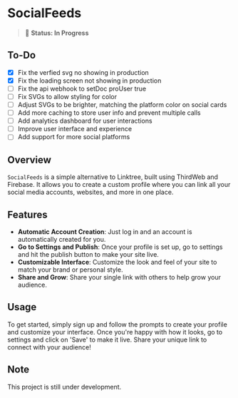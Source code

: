 # SocialFeeds

> 🚧 **Status: In Progress**

## To-Do
- [x] Fix the verfied svg no showing in production
- [x] Fix the loading screen not showing in production
- [ ] Fix the api webhook to setDoc proUser true
- [ ] Fix SVGs to allow styling for color
- [ ] Adjust SVGs to be brighter, matching the platform color on social cards
- [ ] Add more caching to store user info and prevent multiple calls
- [ ] Add analytics dashboard for user interactions
- [ ] Improve user interface and experience
- [ ] Add support for more social platforms

## Overview

`SocialFeeds` is a simple alternative to Linktree, built using ThirdWeb and Firebase. It allows you to create a custom profile where you can link all your social media accounts, websites, and more in one place.

## Features

- **Automatic Account Creation**: Just log in and an account is automatically created for you.
- **Go to Settings and Publish**: Once your profile is set up, go to settings and hit the publish button to make your site live.
- **Customizable Interface**: Customize the look and feel of your site to match your brand or personal style.
- **Share and Grow**: Share your single link with others to help grow your audience.

## Usage

To get started, simply sign up and follow the prompts to create your profile and customize your interface. Once you're happy with how it looks, go to settings and click on 'Save' to make it live. Share your unique link to connect with your audience!

## Note

This project is still under development.
